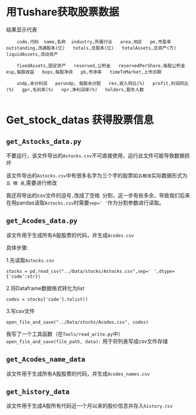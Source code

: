 # 用Tushare获取股票数据
结果显示代表
```
    code,代码  name,名称  industry,所属行业   area,地区   pe,市盈率   outstanding,流通股本(亿)   totals,总股本(亿)   totalAssets,总资产(万)   liquidAssets,流动资产

    fixedAssets,固定资产   reserved,公积金   reservedPerShare,每股公积金   esp,每股收益   bvps,每股净资   pb,市净率   timeToMarket,上市日期

    undp,未分利润   perundp, 每股未分配   rev,收入同比(%)   profit,利润同比(%)   gpr,毛利率(%)   npr,净利润率(%)   holders,股东人数
    
```






# Get_stock_datas 获得股票信息
## `get_Astocks_data.py`
不要运行，该文件导出的`Astocks.csv`不可直接使用，运行此文件可能导致数据损坏

该文件导出的`Astocks.csv`中有很多名字为三个字的股票如`五粮液`实际数据形式为`五 粮 液`,需要进行修改

我还将导出的csv文件的逗号`,`改成了空格` `分割，这一步有些多余，导致我们后来在用pandas读取`Astocks.csv`时需要`sep=' '`作为分割参数进行读取。

## `get_Acodes_data.py`
该文件用于生成所有A股股票的代码，并生成`Acodes.csv`

具体步骤:

1.先读取`Astocks.csv`

`stocks = pd.read_csv("../Data/stocks/Astocks.csv",sep=' ',dtype={'code':str})`

2.将Dataframe数据格式转化为list

`codes = stocks['code'].tolist()`

3.写csv文件

`open_file_and_save("../Data/stocks/Acodes.csv", codes)`

我写了一个工具函数（在`Tools/read_write.py`中）
`open_file_and_save(file_path, data):`
用于将列表写成csv文件存储

## `get_Acodes_name_data`
该文件用于生成所有A股股票的代码，并生成`Acodes_names.csv`

## `get_history_data`
该文件用于生成A股所有代码近一个月以来的股价信息并存入`history.csv`
